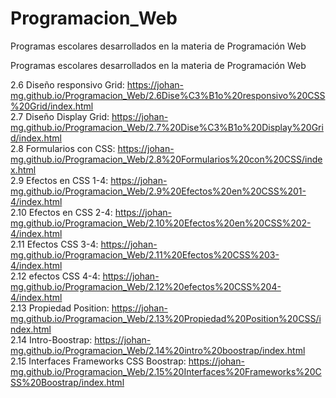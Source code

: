 # Programacion_Web
Programas escolares desarrollados en la materia de Programación Web 

Programas escolares desarrollados en la materia de Programación Web 

2.6 Diseño responsivo Grid: https://johan-mg.github.io/Programacion_Web/2.6Dise%C3%B1o%20responsivo%20CSS%20Grid/index.html   
2.7 Diseño Display Grid: https://johan-mg.github.io/Programacion_Web/2.7%20Dise%C3%B1o%20Display%20Grid/index.html   
2.8 Formularios con CSS: https://johan-mg.github.io/Programacion_Web/2.8%20Formularios%20con%20CSS/index.html   
2.9 Efectos en CSS 1-4: https://johan-mg.github.io/Programacion_Web/2.9%20Efectos%20en%20CSS%201-4/index.html   
2.10 Efectos en CSS 2-4: https://johan-mg.github.io/Programacion_Web/2.10%20Efectos%20en%20CSS%202-4/index.html   
2.11 Efectos CSS 3-4: https://johan-mg.github.io/Programacion_Web/2.11%20Efectos%20CSS%203-4/index.html   
2.12 efectos CSS 4-4: https://johan-mg.github.io/Programacion_Web/2.12%20efectos%20CSS%204-4/index.html   
2.13 Propiedad Position: https://johan-mg.github.io/Programacion_Web/2.13%20Propiedad%20Position%20CSS/index.html   
2.14 Intro-Boostrap: https://johan-mg.github.io/Programacion_Web/2.14%20intro%20boostrap/index.html   
2.15 Interfaces Frameworks CSS Boostrap: https://johan-mg.github.io/Programacion_Web/2.15%20Interfaces%20Frameworks%20CSS%20Boostrap/index.html

